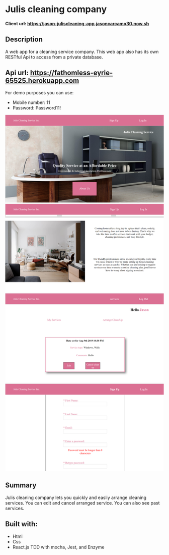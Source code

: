 # Julis cleaning company

#### Client url: https://jason-juliscleaning-app.jasoncarcamo30.now.sh

## Description
A web app for a cleaning service company. This web app also has its own RESTful Api to access from a private database. 

## Api url: https://fathomless-eyrie-65525.herokuapp.com
For demo purposes you can use:
- Mobile number: 11
- Password: Password11!

![Julis landing page](/julis-screenshots/landingpage.png)<br/>
![Julis landing page](/julis-screenshots/landingpage2.png)<br/> 
![Julis landing page](/julis-screenshots/services.png)<br/>
![Julis landing page](/julis-screenshots/signup.png)<br/>

## Summary
Julis cleaning company lets you quickly and easliy arrange cleaning services. You can edit and cancel arranged service. You can also see past services.

## Built with:
- Html
- Css
- React.js
TDD with mocha, Jest, and Enzyme
